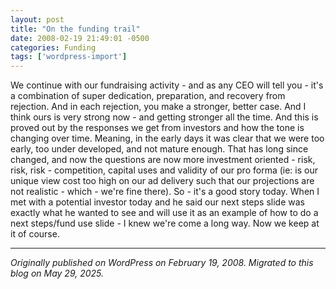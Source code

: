 ```yaml
---
layout: post
title: "On the funding trail"
date: 2008-02-19 21:49:01 -0500
categories: Funding
tags: ['wordpress-import']
---
```


We continue with our fundraising activity - and as any CEO will tell you - it's a combination of super dedication, preparation, and recovery from rejection. And in each rejection, you make a stronger, better case. And I think ours is very strong now - and getting stronger all the time. And this is proved out by the responses we get from investors and how the tone is changing over time. Meaning, in the early days it was clear that we were too early, too under developed, and not mature enough. That has long since changed, and now the questions are now more investment oriented - risk, risk, risk - competition, capital uses and validity of our pro forma (ie: is our unique view cost too high on our ad delivery such that our projections are not realistic - which - we're fine there). So - it's a good story today. When I met with a potential investor today and he said our next steps slide was exactly what he wanted to see and will use it as an example of how to do a next steps/fund use slide - I knew we're come a long way. Now we keep at it of course.

---

*Originally published on WordPress on February 19, 2008. Migrated to this blog on May 29, 2025.*
